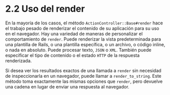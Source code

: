 # 2.2 Uso del render

En la mayoría de los casos, el método `ActionController::Base#render` hace el trabajo pesado de renderizar el contenido de su aplicación para su uso en el navegador. Hay una variedad de maneras de personalizar el comportamiento de `render`. Puede renderizar la vista predeterminada para una plantilla de Rails, o una plantilla específica, o un archivo, o código inline, o nada en absoluto. Puede procesar texto, `JSON` o `XML`. También puede especificar el tipo de contenido o el estado `HTTP` de la respuesta renderizada.

Si desea ver los resultados exactos de una llamada a `render` sin necesidad de inspeccionarla en un navegador, puede llamar a `render_to_string`. Este método toma exactamente las mismas opciones que `render`, pero devuelve una cadena en lugar de enviar una respuesta al navegador.

